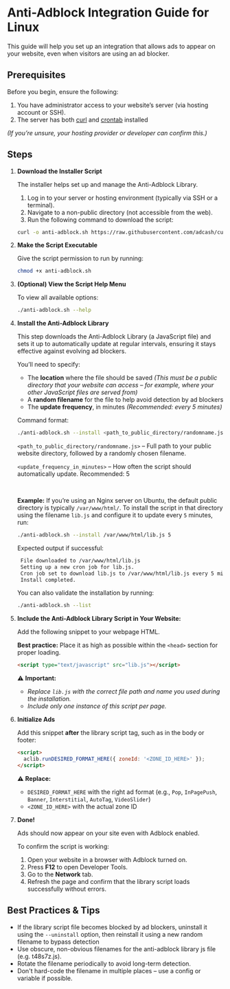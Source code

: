 # Anti-Adblock Integration Guide for Linux

This guide will help you set up an integration that allows ads to appear on your website, even when visitors are using an ad blocker.

## Prerequisites

Before you begin, ensure the following:

1. You have administrator access to your website’s server (via hosting account or SSH).
2. The server has both [curl](https://linuxize.com/post/curl-command-examples/) and [crontab](https://linuxize.com/post/scheduling-cron-jobs-with-crontab/) installed

_(If you’re unsure, your hosting provider or developer can confirm this.)_

## Steps

1. **Download the Installer Script**

   The installer helps set up and manage the Anti-Adblock Library.

   1. Log in to your server or hosting environment (typically via SSH or a terminal).
   2. Navigate to a non-public directory (not accessible from the web).
   3. Run the following command to download the script:

   ```bash
   curl -o anti-adblock.sh https://raw.githubusercontent.com/adcash/customer-scripts/master/linux/anti-adblock.sh
   ```

2. **Make the Script Executable**

   Give the script permission to run by running:

   ```bash
   chmod +x anti-adblock.sh
   ```

3. **(Optional) View the Script Help Menu**

   To view all available options:

   ```bash
   ./anti-adblock.sh --help
   ```

4. **Install the Anti-Adblock Library**

   This step downloads the Anti-Adblock Library (a JavaScript file) and sets it up to automatically update at regular intervals, ensuring it stays effective against evolving ad blockers.

   You’ll need to specify:

   - The **location** where the file should be saved _(This must be a public directory that your website can access – for example, where your other JavaScript files are served from)_
   - A **random filename** for the file to help avoid detection by ad blockers
   - The **update frequency**, in minutes _(Recommended: every 5 minutes)_

   Command format:

   ```bash
   ./anti-adblock.sh --install <path_to_public_directory/randomname.js> <update_frequency_in_minutes>
   ```

   `<path_to_public_directory/randomname.js>` – Full path to your public website directory, followed by a randomly chosen filename.

   `<update_frequency_in_minutes>` – How often the script should automatically update. Recommended: 5

    <br>

   **Example:**
   If you’re using an Nginx server on Ubuntu, the default public directory is typically `/var/www/html/`. To install the script in that directory using the filename `lib.js` and configure it to update every `5` minutes, run:

   ```bash
   ./anti-adblock.sh --install /var/www/html/lib.js 5
   ```

   Expected output if successful:

   ```bash
    File downloaded to /var/www/html/lib.js
    Setting up a new cron job for lib.js.
    Cron job set to download lib.js to /var/www/html/lib.js every 5 minute(s).
    Install completed.
   ```

   You can also validate the installation by running:

   ```bash
   ./anti-adblock.sh --list
   ```

5. **Include the Anti-Adblock Library Script in Your Website:**

   Add the following snippet to your webpage HTML.

   **Best practice:** Place it as high as possible within the `<head>` section for proper loading.

   ```html
   <script type="text/javascript" src="lib.js"></script>
   ```

   ⚠️ **Important:**

   - _Replace `lib.js` with the correct file path and name you used during the installation._
   - _Include only one instance of this script per page._

6. **Initialize Ads**

   Add this snippet **after** the library script tag, such as in the body or footer:

   ```html
   <script>
     aclib.runDESIRED_FORMAT_HERE({ zoneId: '<ZONE_ID_HERE>' });
   </script>
   ```

   ⚠️ **Replace:**

   - `DESIRED_FORMAT_HERE` with the right ad format (e.g., `Pop`, `InPagePush`, `Banner`, `Interstitial`, `AutoTag`, `VideoSlider`)
   - `<ZONE_ID_HERE>` with the actual zone ID

7. **Done!**

   Ads should now appear on your site even with Adblock enabled.

   To confirm the script is working:

   1. Open your website in a browser with Adblock turned on.
   2. Press **F12** to open Developer Tools.
   3. Go to the **Network** tab.
   4. Refresh the page and confirm that the library script loads successfully without errors.

## Best Practices & Tips

- If the library script file becomes blocked by ad blockers, uninstall it using the `--uninstall` option, then reinstall it using a new random filename to bypass detection
- Use obscure, non-obvious filenames for the anti-adblock library js file (e.g. t48s7z.js).
- Rotate the filename periodically to avoid long-term detection.
- Don't hard-code the filename in multiple places – use a config or variable if possible.
